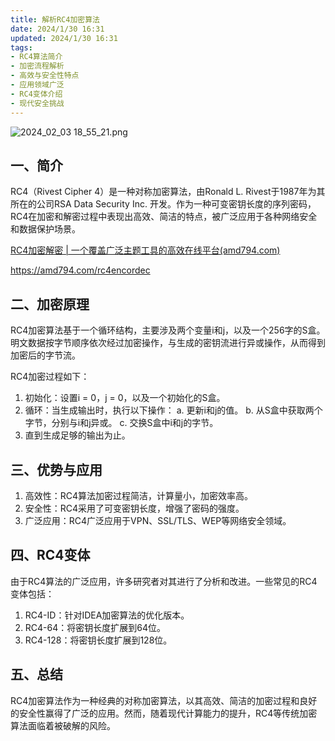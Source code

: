 ```yaml
---
title: 解析RC4加密算法
date: 2024/1/30 16:31
updated: 2024/1/30 16:31
tags:
- RC4算法简介
- 加密流程解析
- 高效与安全性特点
- 应用领域广泛
- RC4变体介绍
- 现代安全挑战
---
```


<img src="https://static.amd794.com/blog/images/2024_02_03 18_55_21.png@blog" title="2024_02_03 18_55_21.png" alt="2024_02_03 18_55_21.png"/>

## 一、简介

RC4（Rivest Cipher 4）是一种对称加密算法，由Ronald L. Rivest于1987年为其所在的公司RSA Data Security Inc. 开发。作为一种可变密钥长度的序列密码，RC4在加密和解密过程中表现出高效、简洁的特点，被广泛应用于各种网络安全和数据保护场景。

[RC4加密解密 | 一个覆盖广泛主题工具的高效在线平台(amd794.com)](https://amd794.com/rc4encordec)

https://amd794.com/rc4encordec

## 二、加密原理

RC4加密算法基于一个循环结构，主要涉及两个变量i和j，以及一个256字的S盒。明文数据按字节顺序依次经过加密操作，与生成的密钥流进行异或操作，从而得到加密后的字节流。

RC4加密过程如下：

1. 初始化：设置i = 0，j = 0，以及一个初始化的S盒。
2. 循环：当生成输出时，执行以下操作：
   a. 更新i和j的值。
   b. 从S盒中获取两个字节，分别与i和j异或。
   c. 交换S盒中i和j的字节。
3. 直到生成足够的输出为止。

## 三、优势与应用

1. 高效性：RC4算法加密过程简洁，计算量小，加密效率高。
2. 安全性：RC4采用了可变密钥长度，增强了密码的强度。
3. 广泛应用：RC4广泛应用于VPN、SSL/TLS、WEP等网络安全领域。

## 四、RC4变体

由于RC4算法的广泛应用，许多研究者对其进行了分析和改进。一些常见的RC4变体包括：

1. RC4-ID：针对IDEA加密算法的优化版本。
2. RC4-64：将密钥长度扩展到64位。
3. RC4-128：将密钥长度扩展到128位。

## 五、总结

RC4加密算法作为一种经典的对称加密算法，以其高效、简洁的加密过程和良好的安全性赢得了广泛的应用。然而，随着现代计算能力的提升，RC4等传统加密算法面临着被破解的风险。
